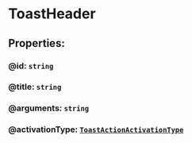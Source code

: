 # **ToastHeader**
## **Properties**:
### @id: `string`
### @title: `string`
### @arguments: `string`
### @activationType: [`ToastActionActivationType`](./ToastActionActivationType)